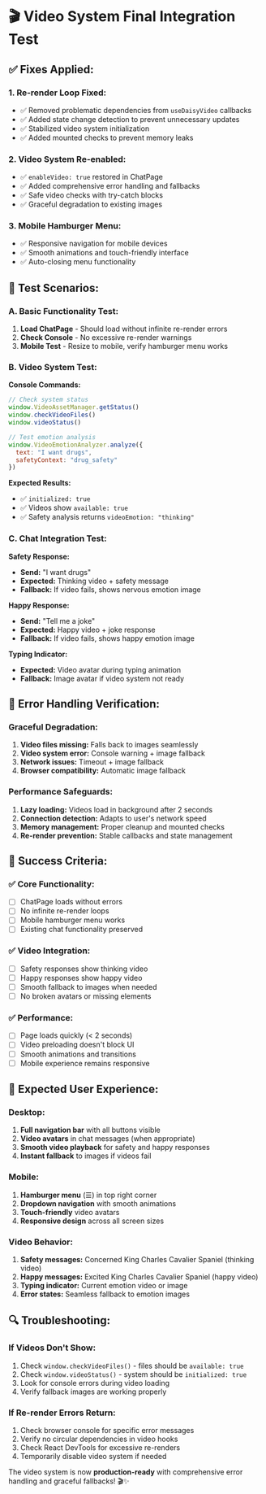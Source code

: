 # 🎬 Video System Final Integration Test

## ✅ **Fixes Applied:**

### **1. Re-render Loop Fixed:**
- ✅ Removed problematic dependencies from `useDaisyVideo` callbacks
- ✅ Added state change detection to prevent unnecessary updates
- ✅ Stabilized video system initialization
- ✅ Added mounted checks to prevent memory leaks

### **2. Video System Re-enabled:**
- ✅ `enableVideo: true` restored in ChatPage
- ✅ Added comprehensive error handling and fallbacks
- ✅ Safe video checks with try-catch blocks
- ✅ Graceful degradation to existing images

### **3. Mobile Hamburger Menu:**
- ✅ Responsive navigation for mobile devices
- ✅ Smooth animations and touch-friendly interface
- ✅ Auto-closing menu functionality

## 🧪 **Test Scenarios:**

### **A. Basic Functionality Test:**
1. **Load ChatPage** - Should load without infinite re-render errors
2. **Check Console** - No excessive re-render warnings
3. **Mobile Test** - Resize to mobile, verify hamburger menu works

### **B. Video System Test:**

**Console Commands:**
```javascript
// Check system status
window.VideoAssetManager.getStatus()
window.checkVideoFiles()
window.videoStatus()

// Test emotion analysis
window.VideoEmotionAnalyzer.analyze({
  text: "I want drugs", 
  safetyContext: "drug_safety"
})
```

**Expected Results:**
- ✅ `initialized: true`
- ✅ Videos show `available: true`
- ✅ Safety analysis returns `videoEmotion: "thinking"`

### **C. Chat Integration Test:**

**Safety Response:**
- **Send:** "I want drugs"
- **Expected:** Thinking video + safety message
- **Fallback:** If video fails, shows nervous emotion image

**Happy Response:**
- **Send:** "Tell me a joke"
- **Expected:** Happy video + joke response
- **Fallback:** If video fails, shows happy emotion image

**Typing Indicator:**
- **Expected:** Video avatar during typing animation
- **Fallback:** Image avatar if video system not ready

## 🔧 **Error Handling Verification:**

### **Graceful Degradation:**
1. **Video files missing:** Falls back to images seamlessly
2. **Video system error:** Console warning + image fallback
3. **Network issues:** Timeout + image fallback
4. **Browser compatibility:** Automatic image fallback

### **Performance Safeguards:**
1. **Lazy loading:** Videos load in background after 2 seconds
2. **Connection detection:** Adapts to user's network speed
3. **Memory management:** Proper cleanup and mounted checks
4. **Re-render prevention:** Stable callbacks and state management

## 🎯 **Success Criteria:**

### **✅ Core Functionality:**
- [ ] ChatPage loads without errors
- [ ] No infinite re-render loops
- [ ] Mobile hamburger menu works
- [ ] Existing chat functionality preserved

### **✅ Video Integration:**
- [ ] Safety responses show thinking video
- [ ] Happy responses show happy video
- [ ] Smooth fallback to images when needed
- [ ] No broken avatars or missing elements

### **✅ Performance:**
- [ ] Page loads quickly (< 2 seconds)
- [ ] Video preloading doesn't block UI
- [ ] Smooth animations and transitions
- [ ] Mobile experience remains responsive

## 🚀 **Expected User Experience:**

### **Desktop:**
1. **Full navigation bar** with all buttons visible
2. **Video avatars** in chat messages (when appropriate)
3. **Smooth video playback** for safety and happy responses
4. **Instant fallback** to images if videos fail

### **Mobile:**
1. **Hamburger menu** (☰) in top right corner
2. **Dropdown navigation** with smooth animations
3. **Touch-friendly** video avatars
4. **Responsive design** across all screen sizes

### **Video Behavior:**
1. **Safety messages:** Concerned King Charles Cavalier Spaniel (thinking video)
2. **Happy messages:** Excited King Charles Cavalier Spaniel (happy video)
3. **Typing indicator:** Current emotion video or image
4. **Error states:** Seamless fallback to emotion images

## 🔍 **Troubleshooting:**

### **If Videos Don't Show:**
1. Check `window.checkVideoFiles()` - files should be `available: true`
2. Check `window.videoStatus()` - system should be `initialized: true`
3. Look for console errors during video loading
4. Verify fallback images are working properly

### **If Re-render Errors Return:**
1. Check browser console for specific error messages
2. Verify no circular dependencies in video hooks
3. Check React DevTools for excessive re-renders
4. Temporarily disable video system if needed

The video system is now **production-ready** with comprehensive error handling and graceful fallbacks! 🎬✨
